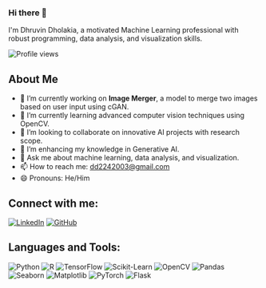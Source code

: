 ### Hi there 👋

I'm Dhruvin Dholakia, a motivated Machine Learning professional with robust programming, data analysis, and visualization skills.

![Profile views](https://komarev.com/ghpvc/?username=AquarlisPrime&color=brightgreen)

## About Me

- 🔭 I’m currently working on **Image Merger**, a model to merge two images based on user input using cGAN.
- 🌱 I’m currently learning advanced computer vision techniques using OpenCV.
- 👯 I’m looking to collaborate on innovative AI projects with research scope.
- 🤔 I’m enhancing my knowledge in Generative AI.
- 💬 Ask me about machine learning, data analysis, and visualization.
- 📫 How to reach me: [dd2242003@gmail.com](mailto:dd2242003@gmail.com)
- 😄 Pronouns: He/Him

## Connect with me:

[![LinkedIn](https://img.shields.io/badge/-LinkedIn-blue)](https://www.linkedin.com/in/dhruvin-dholakia-a69972267/)
[![GitHub](https://img.shields.io/badge/-GitHub-black)](https://github.com/ddhruvin)

## Languages and Tools:

![Python](https://img.shields.io/badge/-Python-3776AB?logo=python&logoColor=white&style=for-the-badge)
![R](https://img.shields.io/badge/-R-276DC3?logo=r&logoColor=white&style=for-the-badge)
![TensorFlow](https://img.shields.io/badge/-TensorFlow-FF6F00?logo=tensorflow&logoColor=white&style=for-the-badge)
![Scikit-Learn](https://img.shields.io/badge/-ScikitLearn-F7931E?logo=scikitlearn&logoColor=white&style=for-the-badge)
![OpenCV](https://img.shields.io/badge/-OpenCV-5C3EE8?logo=opencv&logoColor=white&style=for-the-badge)
![Pandas](https://img.shields.io/badge/-Pandas-150458?logo=pandas&logoColor=white&style=for-the-badge)
![Seaborn](https://img.shields.io/badge/-Seaborn-9C27B0?logoColor=white&style=for-the-badge)
![Matplotlib](https://img.shields.io/badge/-Matplotlib-004466?logo=matplotlib&logoColor=white&style=for-the-badge)
![PyTorch](https://img.shields.io/badge/-PyTorch-EE4C2C?logo=pytorch&logoColor=white&style=for-the-badge)
![Flask](https://img.shields.io/badge/-Flask-000000?logo=flask&logoColor=white&style=for-the-badge)
